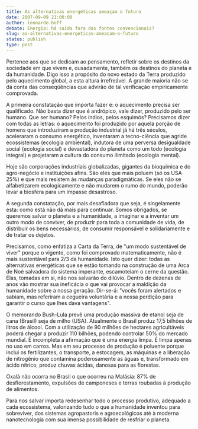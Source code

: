 ```yaml
---
title: As alternativas energéticas ameaçam o futuro
date: 2007-09-09 21:00:00
author: leonardo.boff
debate: Energia: há saída fora das fontes convencionais?
slug: as-alternativas-energeticas-ameacam-o-futuro
status: publish 
type: post
---
```


  

Pertence aos que se dedicam ao pensamento, refletir sobre os destinos da sociedade em que vivem e, ousadamente, também os destinos do planeta e da humanidade. Digo isso a propósito do novo estado da Terra produzido pelo aquecimento global, a esta altura irrefreável. A grande maioria não se dá conta das conseqüências que advirão de tal verificação empiricamente comprovada.  

  

A primeira constatação que importa fazer é: o aquecimento precisa ser qualificado. Não basta dizer que é andrópico, vale dizer, produzido pelo ser humano. Que ser humano? Pelos índios, pelos esquimós? Precisamos dizer com todas as letras: o aquecimento foi produzido por aquela porção de homens que introduziram a produção industrial já há três séculos, aceleraram o consumo energético, inventaram a tecno-ciência que agride ecossistemas (ecologia ambiental), indutora de uma perversa desigualdade social (ecologia social) e devastadora do planeta como um todo (ecologia integral) e projetaram a cultura do consumo ilimitado (ecologia mental).   

  

Hoje são corporações industriais globalizadas, gigantes da bioquímica e do agro-negócio e instituições afins. São eles que mais poluem (só os USA 25%) e que mais resistem às mudanças paradigmáticas. Se eles não se alfabetizarem ecologicamente e não mudarem o rumo do mundo, poderão levar a biosfera para um impasse desastroso.  

  

A segunda constatação, por mais desafiadora que seja, é singelamente esta: como está não dá mais para continuar. Somos obrigados, se queremos salvar o planeta e a humanidade, a imaginar e a inventar um outro modo de conviver, de produzir para toda a comunidade de vida, de distribuir os bens necessários, de consumir responsável e solidariamente e de tratar os dejetos.   

  

Precisamos, como enfatiza a Carta da Terra, de "um modo sustentável de viver" porque o vigente, como foi comprovado matematicamente, não é mais sustentável para 2/3 da humanidade. Isto quer dizer: todas as alternativas energéticas que se estão tomando na construção de uma Arca de Noé salvadora do sistema imperante, escamoteiam o cerne da questão. Elas, tomadas em si, não nos salvarão do dilúvio. Dentro de dezenas de anos vão mostrar sua ineficácia o que vai provocar a maldição da humanidade sobre a nossa geração. Dir-se-á: "vocês foram alertados e sabiam, mas referiram a cegueira voluntária e a nossa perdição para garantir o curso que lhes dava vantagens".  

  

O memorando Bush-Lula prevê uma produção massiva de etanol seja de cana (Brasil) seja de milho (USA). Atualmente o Brasil produz 17,5 bilhões de litros de álcool. Com a utilização de 90 milhões de hectares agricultáveis poderá chegar a produzir 110 bilhões, podendo controlar 50% do mercado mundial. É incompleta a afirmação que é uma energia limpa. É limpa apenas no uso em carros. Mas em seu processo de produção é poluente porque inclui os fertilizantes, o transporte, a estocagem, as máquinas e a liberação de nitrogênio que contamina poderosamente as águas e, transformado em ácido nítrico, produz chuvas ácidas, danosas para as florestas.  

  

 Oxalá não ocorra no Brasil o que ocorreu na Malásia: 87% de desflorestamento, expulsões de camponeses e terras roubadas à produção de alimentos.  

  

Para nos salvar importa redesenhar todo o processo produtivo, adequado a cada ecossistema, valorizando tudo o que a humanidade inventou para sobreviver, dos sistemas agropastoris e agroecológicos até à moderna nanotecnologia com sua imensa possibilidade de resfriar o planeta.
